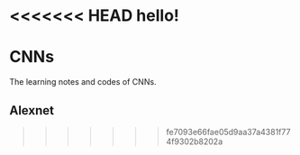 <<<<<<< HEAD
hello!
=======
# CNNs
The learning notes and codes of CNNs.
## Alexnet
>>>>>>> fe7093e66fae05d9aa37a4381f774f9302b8202a
